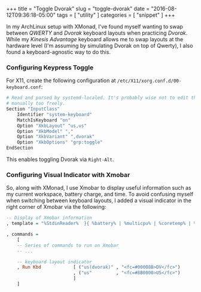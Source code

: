 +++
title = "Toggle Dvorak"
slug = "toggle-dvorak"
date = "2016-08-12T09:36:18-05:00"
tags = [ "utility" ]
categories = [ "snippet" ]
+++

In my ArchLinux setup with XMonad, I've found myself wanting to swap
between _QWERTY_ and _Dvorak_ keyboard layouts when practicing
_Dvorak_. While my _Kinesis Advantage_ keyboard allows me to swap
layouts at the hardware level (I'm assuming by simulating Dvorak
on top of Qwerty), I also found a keyboard-agnostic way to do this.

### Configuring Keypress Toggle

For X11, create the following configuration at
`/etc/X11/xorg.conf.d/00-keyboard.conf`:

```bash
# Read and parsed by systemd-localed. It's probably wise not to edit this file
# manually too freely.
Section "InputClass"
    Identifier "system-keyboard"
    MatchIsKeyboard "on"
    Option "XkbLayout" "us,us"
    Option "XkbModel" ","
    Option "XkbVariant" ",dvorak"
    Option "XkbOptions" "grp:toggle"
EndSection
```

This enables toggling Dvorak via `Right-Alt`.

### Configuring Visual Indicator with Xmobar

So, along with XMonad, I use Xmobar to display useful information such
as my current workspace, battery charge, and time. To avoid confusing
myself when switching between keyboard layouts, I added a visual 
indicator in the right corner of Xmobar via the following:

```haskell
-- Display of Xmobar information
, template = "%StdinReader%  }{ %battery% | %multicpu% | %coretemp% | %memory% | %dynnetwork% | %KAUS% | %date% || %kbd% "

, commands =
    [
    -- Series of commands to run on Xmobar
    -- ...

    -- keyboard layout indicator
    , Run Kbd            [ ("us(dvorak)" , "<fc=#00008B>DV</fc>")
                         , ("us"         , "<fc=#8B0000>US</fc>")
                         ]
    ]
```

